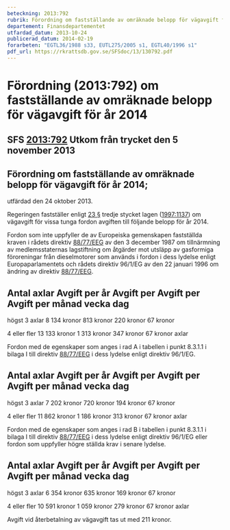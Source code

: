 ```yaml
---
beteckning: 2013:792
rubrik: Förordning om fastställande av omräknade belopp för vägavgift för år 2014
departement: Finansdepartementet
utfardad_datum: 2013-10-24
publicerad_datum: 2014-02-19
forarbeten: "EGTL36/1988 s33, EUTL275/2005 s1, EGTL40/1996 s1"
pdf_url: https://rkrattsdb.gov.se/SFSdoc/13/130792.pdf
---
```


# Förordning (2013:792) om fastställande av omräknade belopp för vägavgift för år 2014

## SFS [2013:792](https://selex.se/eli/sfs/2013/792) Utkom från trycket den 5 november 2013

## Förordning om fastställande av omräknade belopp för vägavgift för år 2014;

utfärdad den 24 oktober 2013.

Regeringen fastställer enligt [23 §](#23) tredje stycket lagen ([1997:1137](https://selex.se/eli/sfs/1997/1137)) om vägavgift för vissa tunga fordon avgiften till följande belopp för år 2014.

Fordon som inte uppfyller de av Europeiska gemenskapen fastställda kraven i rådets direktiv [88/77/EEG](https://eur-lex.europa.eu/legal-content/SV/ALL/?uri=celex%3A31988L0077) av den 3 december 1987 om tillnärmning av medlemsstaternas lagstiftning om åtgärder mot utsläpp av gasformiga föroreningar från dieselmotorer som används i fordon i dess lydelse enligt Europaparlamentets och rådets direktiv 96/1/EG av den 22 januari 1996 om ändring av direktiv [88/77/EEG](https://eur-lex.europa.eu/legal-content/SV/ALL/?uri=celex%3A31988L0077).

## Antal axlar	Avgift per år	Avgift per   Avgift per	 Avgift per månad	     vecka	 dag

högst 3 axlar	8 134 kronor	813 kronor   220 kronor	 67 kronor

4 eller fler 	13 133 kronor	1 313 kronor 347 kronor  67 kronor axlar

Fordon med de egenskaper som anges i rad A i tabellen i punkt 8.3.1.1 i bilaga I till direktiv [88/77/EEG](https://eur-lex.europa.eu/legal-content/SV/ALL/?uri=celex%3A31988L0077) i dess lydelse enligt direktiv 96/1/EG.

## Antal axlar	Avgift per år	Avgift per   Avgift per  Avgift per månad	     vecka	 dag

högst 3 axlar	7 202 kronor	720 kronor   194 kronor	 67 kronor

4 eller fler 	11 862 kronor	1 186 kronor 313 kronor	 67 kronor axlar

Fordon med de egenskaper som anges i rad B i tabellen i punkt 8.3.1.1 i bilaga I till direktiv [88/77/EEG](https://eur-lex.europa.eu/legal-content/SV/ALL/?uri=celex%3A31988L0077) i dess lydelse enligt direktiv 96/1/EG eller fordon som uppfyller högre ställda krav i senare lydelse.

## Antal axlar	Avgift per år	Avgift per   Avgift per  Avgift per månad 	     vecka	 dag

högst 3 axlar	6 354 kronor	635 kronor   169 kronor	 67 kronor

4 eller fler 	10 591 kronor	1 059 kronor 279 kronor	 67 kronor axlar

Avgift vid återbetalning av vägavgift tas ut med 211 kronor.